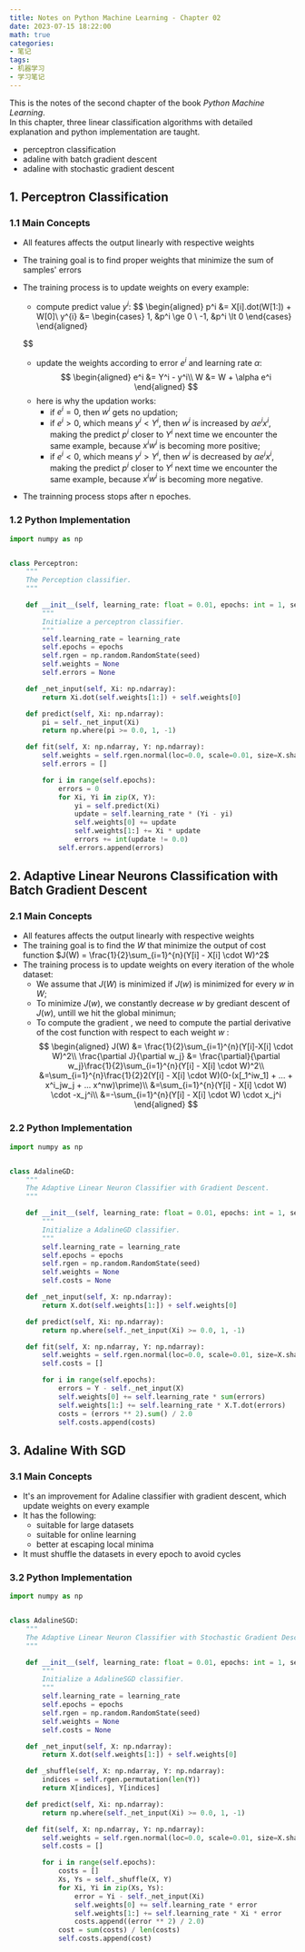 ```yaml
---
title: Notes on Python Machine Learning - Chapter 02
date: 2023-07-15 18:22:00
math: true
categories:
- 笔记
tags: 
- 机器学习
- 学习笔记
---
```


This is the notes of the second chapter of the book *Python Machine Learning*.  
In this chapter, three linear classification algorithms with detailed explanation and python implementation are taught. 
- perceptron classification
- adaline with batch gradient descent
- adaline with stochastic gradient descent

<!-- more -->
## 1. Perceptron Classification
### 1.1 Main Concepts
- All features affects the output linearly with respective weights
- The training goal is to find proper weights that minimize the sum of samples' errors
- The training process is to update weights on every example:
	- compute predict value $y^{i}$:
       $$
	\begin{aligned}
		p^i &= X[i].dot(W[1:]) + W[0]\\
		y^{i} &= \begin{cases}
				1, &p^i \ge 0 \\
				-1, &p^i \lt 0
			   \end{cases}
	\end{aligned}
	
	$$

	- update the weights according to error $e^i$ and learning rate $\alpha$:
	 $$
	\begin{aligned}
		e^i &= Y^i - y^i\\
		W &= W + \alpha e^i
	\end{aligned}
	$$
	- here is why the updation works:
		- if $e^i = 0$, then $w^i$ gets no updation;
		- if $e^i \gt 0$, which means $y^i \lt Y^i$, then $w^i$ is increased by $\alpha e^i x^i$, making the predict $p^i$ closer to $Y^i$ next time we encounter the same example, because $x^i w^i$ is becoming more positive;
		- if $e^i \lt 0$, which means $y^i \gt Y^i$, then $w^i$ is decreased by $\alpha e^i x^i$, making the predict $p^i$ closer to $Y^i$ next time we encounter the same example, because $x^i w^i$ is becoming more negative.
- The trainning process stops after n epoches.

### 1.2 Python Implementation
```python
import numpy as np


class Perceptron:
    """
    The Perception classifier.
    """

    def __init__(self, learning_rate: float = 0.01, epochs: int = 1, seed: float = 1.0):
        """
        Initialize a perceptron classifier.
        """
        self.learning_rate = learning_rate
        self.epochs = epochs
        self.rgen = np.random.RandomState(seed)
        self.weights = None
        self.errors = None

    def _net_input(self, Xi: np.ndarray):
        return Xi.dot(self.weights[1:]) + self.weights[0]

    def predict(self, Xi: np.ndarray):
        pi = self._net_input(Xi)
        return np.where(pi >= 0.0, 1, -1)

    def fit(self, X: np.ndarray, Y: np.ndarray):
        self.weights = self.rgen.normal(loc=0.0, scale=0.01, size=X.shape[1] + 1)
        self.errors = []

        for i in range(self.epochs):
            errors = 0
            for Xi, Yi in zip(X, Y):
                yi = self.predict(Xi)
                update = self.learning_rate * (Yi - yi)
                self.weights[0] += update
                self.weights[1:] += Xi * update
                errors += int(update != 0.0)
            self.errors.append(errors)

```


## 2. Adaptive Linear Neurons Classification with Batch Gradient Descent
### 2.1 Main Concepts
- All features affects the output linearly with respective weights
- The training goal is to find the $W$ that minimize the output of cost function $J(W) = \frac{1}{2}\sum_{i=1}^{n}(Y[i] - X[i] \cdot W)^2$ 
- The training process is to update weights on every iteration of the whole dataset:
	- We assume that $J(W)$ is minimized if $J(w)$ is minimized for every $w$ in $W$;
	- To minimize $J(w)$, we constantly decrease $w$ by grediant descent of $J(w)$, untill we hit the global minimun;
	- To compute the gradient , we need to compute the partial derivative of the cost function with respect to each weight $w$ :
	 $$
	\begin{aligned}
	J(W) &= \frac{1}{2}\sum_{i=1}^{n}(Y[i]-X[i] \cdot W)^2\\
	\frac{\partial J}{\partial w_j} &= \frac{\partial}{\partial w_j}\frac{1}{2}\sum_{i=1}^{n}(Y[i] - X[i] \cdot W)^2\\
	&=\sum_{i=1}^{n}\frac{1}{2}2(Y[i] - X[i] \cdot W)(0-(x[_1^iw_1] + ... + x^i_jw_j + ... x^nw)\prime)\\
	&=\sum_{i=1}^{n}(Y[i] - X[i] \cdot W) \cdot -x_j^i\\
	&=-\sum_{i=1}^{n}(Y[i] - X[i] \cdot W) \cdot x_j^i
	\end{aligned}
	$$
### 2.2 Python Implementation
```python
import numpy as np


class AdalineGD:
    """
    The Adaptive Linear Neuron Classifier with Gradient Descent.
    """

    def __init__(self, learning_rate: float = 0.01, epochs: int = 1, seed: float = 1.0):
        """
        Initialize a AdalineGD classifier.
        """
        self.learning_rate = learning_rate
        self.epochs = epochs
        self.rgen = np.random.RandomState(seed)
        self.weights = None
        self.costs = None

    def _net_input(self, X: np.ndarray):
        return X.dot(self.weights[1:]) + self.weights[0]

    def predict(self, Xi: np.ndarray):
        return np.where(self._net_input(Xi) >= 0.0, 1, -1)

    def fit(self, X: np.ndarray, Y: np.ndarray):
        self.weights = self.rgen.normal(loc=0.0, scale=0.01, size=X.shape[1] + 1)
        self.costs = []

        for i in range(self.epochs):
            errors = Y - self._net_input(X)
            self.weights[0] += self.learning_rate * sum(errors)
            self.weights[1:] += self.learning_rate * X.T.dot(errors)
            costs = (errors ** 2).sum() / 2.0
            self.costs.append(costs)

```
## 3. Adaline With SGD
### 3.1 Main Concepts
- It's an improvement for Adaline classifier with gradient descent, which update weights on every example 
- It has the following:
	- suitable for large datasets
	- suitable for online learning
	- better at escaping local minima
- It must shuffle the datasets in every epoch to avoid cycles
### 3.2 Python Implementation
```python
import numpy as np


class AdalineSGD:
    """
    The Adaptive Linear Neuron Classifier with Stochastic Gradient Descent.
    """

    def __init__(self, learning_rate: float = 0.01, epochs: int = 1, seed: float = 1.0):
        """
        Initialize a AdalineSGD classifier.
        """
        self.learning_rate = learning_rate
        self.epochs = epochs
        self.rgen = np.random.RandomState(seed)
        self.weights = None
        self.costs = None

    def _net_input(self, X: np.ndarray):
        return X.dot(self.weights[1:]) + self.weights[0]

    def _shuffle(self, X: np.ndarray, Y: np.ndarray):
        indices = self.rgen.permutation(len(Y))
        return X[indices], Y[indices]

    def predict(self, Xi: np.ndarray):
        return np.where(self._net_input(Xi) >= 0.0, 1, -1)

    def fit(self, X: np.ndarray, Y: np.ndarray):
        self.weights = self.rgen.normal(loc=0.0, scale=0.01, size=X.shape[1] + 1)
        self.costs = []

        for i in range(self.epochs):
            costs = []
            Xs, Ys = self._shuffle(X, Y)
            for Xi, Yi in zip(Xs, Ys):
                error = Yi - self._net_input(Xi)
                self.weights[0] += self.learning_rate * error
                self.weights[1:] += self.learning_rate * Xi * error
                costs.append((error ** 2) / 2.0)
            cost = sum(costs) / len(costs)
            self.costs.append(cost)

```